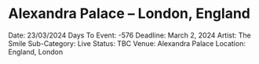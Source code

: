 # Alexandra Palace – London, England

Date: 23/03/2024
Days To Event: -576
Deadline: March 2, 2024
Artist: The Smile
Sub-Category: Live
Status: TBC
Venue: Alexandra Palace
Location: England, London